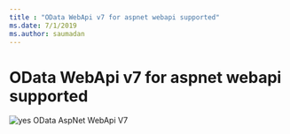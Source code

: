```yaml
---
title : "OData WebApi v7 for aspnet webapi supported"
ms.date: 7/1/2019
ms.author: saumadan
---
```

# OData WebApi v7 for aspnet webapi supported
 ![yes](/odata/assets/doc-assets/yes.png) OData AspNet WebApi V7